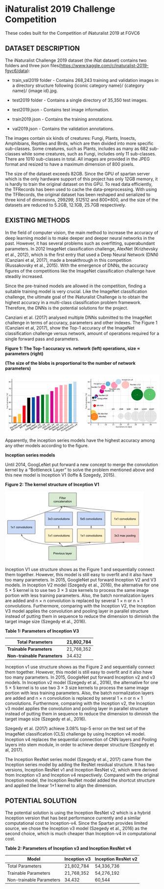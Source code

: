 # **iNaturalist 2019 Challenge Competition**
These codes built for the Competition of iNaturalist 2019 at FGVC6

## **DATASET DESCRIPTION**

The iNaturalist Challenge 2019 dataset (the iNat dataset) contains two folders and three json files(https://www.kaggle.com/c/inaturalist-2019-fgvc6/data):

* train_val2019 folder - Contains 268,243 training and validation images in a directory structure following {iconic category name}/ {category name}/ {image id}.jpg.

* test2019 folder - Contains a single directory of 35,350 test images.

* test2019.json - Contains test image information.

* train2019.json - Contains the training annotations.

* val2019.json - Contains the validation annotations.

The images contain six kinds of creatures: Fungi, Plants, Insects, Amphibians, Reptiles and Birds, which are then divided into more specific sub-classes. Some creatures, such as Plants, includes as many as 682 sub-classes while some creatures, such as Fungi, includes only 11 sub-classes. There are 1010 sub-classes in total. All images are provided in the JPEG format and resized to have a maximum dimension of 800 pixels. 

The size of the dataset exceeds 82GB. Since the GPU of spartan server which is the only hardware support of this project has only 12GB memory, it is hardly to train the original dataset on this GPU. To read data efficiently, the TFRecords has been used to cache the data-preprocessing. With using the TFRecords, the original dataset has been reshaped and serialized to three kind of dimensions, 299*299, 512*512 and 800*800, and the size of the datasets are reduced to 5.2GB, 12.1GB, 25.7GB respectively.

## **EXISTING METHODS**

In the ﬁeld of computer vision, the main method to increase the accuracy of deep learning model is to make deeper and deeper neural networks in the past. However, it has several problems such as overfitting, superabundant parameters. In 2012 ImageNet classiﬁcation challenge, AlexNet (Krizhevsky et al., 2012), which is the ﬁrst entry that used a Deep Neural Network (DNN) (Canziani et al, 2017), made a breakthrough in this competition (Russakovsky et al., 2015). With the emergence of DNNs, the accuracy ﬁgures of the competitions like the ImageNet classiﬁcation challenge have steadily increased. 

Since the pre-trained models are allowed in the competition, finding a suitable training model is very crucial. Like the ImageNet classiﬁcation challenge, the ultimate goal of the iNaturalist Challenge is to obtain the highest accuracy in a multi-class classiﬁcation problem framework. Therefore, the DNNs is the potential solutions for the project.

Canziani et al. (2017) analysed multiple DNNs submitted to the ImageNet challenge in terms of accuracy, parameters and other indexes. The Figure 1 (Canziani et al, 2017),  show the Top-1 accuracy of the ImageNet classiﬁcation challenge versus network, amount of operations required for a single forward pass and parameters. 

**Figure 1: The Top-1 accuracy vs. network (left) operations, size ∝ parameters (right)**

**(The size of the blobs is proportional to the number of network parameters)**

![img_1.1](./img/img_1.1.png)

Apparently, the inception series models have the highest accuracy among any other models according to the figure. 

**Inception series models**

Until 2014, GoogLeNet put forward a new concept to merge the convolution kernel by a “Bottleneck Layer” to solve the problem mentioned above and this new model is Inception V1 (Ioffe & Szegedy, 2015).

**Figure 2: The kernel structure of Inception V1**

![img_1.2](./img/img_1.2.png)

Inception V1 use structure shows as the Figure 1 and sequentially connect them together. However, this model is still easy to overfit and it also have too many parameters. In 2015, GoogleNet put forward Inception V2 and V3 models. In Inception V2 model (Szegedy et al., 2016), the alternative for one 5 × 5 kernel is to use two 3 × 3 size kernels to process the same image portion with less training parameters. Also, the batch normalization layers are added and n × n convolution is replaced by several 1 × n or n × 1 convolutions. Furthermore, comparing with the Inception V2, the Inception V3 model applies the convolution and pooling layer in parallel structure instead of putting them in sequence to reduce the dimension to diminish the target image size (Szegedy et al., 2016). 

**Table 1: Parameters of Inception V3**

| **Total Parameters**           | 21,802,784 |
| ------------------------------ | ---------- |
| **Trainable   Parameters**     | 21,768,352 |
| **Non-trainable   Parameters** | 34.432     |

Inception v1 use structure shows as the Figure 2 and sequentially connect them together. However, this model is still easy to overfit and it also have too many parameters. In 2015, GoogleNet put forward Inception v2 and v3 models. In Inception v2 model (Szegedy et al., 2016), the alternative for one 5 × 5 kernel is to use two 3 × 3 size kernels to process the same image portion with less training parameters. Also, the batch normalization layers are added and n × n convolution is replaced by several 1 × n or n × 1 convolutions. Furthermore, comparing with the Inception v2, the Inception v3 model applies the convolution and pooling layer in parallel structure instead of putting them in sequence to reduce the dimension to diminish the target image size (Szegedy et al., 2016). 

Szegedy et al. (2017) achieve 3.08% top-5 error on the test set of the ImageNet classiﬁcation (CLS) challenge by using Inception v4 model. Inception v4 replaces the sequential connection of CNN layers and Pooling layers into stem module, in order to achieve deeper structure (Szegedy et al, 2017).

The Inception ResNet series model (Szegedy et al., 2017) came from the Inception series model by adding the ResNet residual structure. It has two versions, Inception ResNet v1 and Inception ResNet v2, which were derived from Inception v3 and Inception v4 respectively. Compared with the original Inception model, the Inception ResNet model added the shortcut structure and applied the linear 1×1 kernel to align the dimension.

## **POTENTIAL SOLUTION**

The potential solution is using the Inception ResNet v2 which is a hybrid Inception version that has best performance currently and a similar computational cost to Inception-v4. Since the Spartan provides limited source, we chose the Inception v3 model (Szegedy et al., 2016) as the second choice, which is much cheaper than Inception-v4 in computational cost. 

**Table 2: Parameters of Inception v3 and Inception ResNet v4**

| **Model**                  | **Inception** **v3** | **Inception ResNet v2** |
| -------------------------- | -------------------- | ----------------------- |
| Total Parameters           | 21,802,784           | 54,336,736              |
| Trainable Parameters       | 21,768,352           | 54,276,192              |
| Non-trainable   Parameters | 34.432               | 60,544                  |

